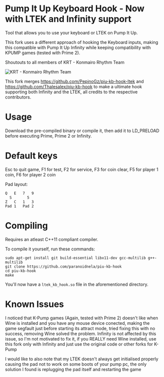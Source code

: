# Pump It Up Keyboard Hook - Now with LTEK and Infinity support

Tool that allows you to use your keyboard or LTEK on Pump It Up.

This fork uses a different approach of hooking the Keyboard inputs, making this compatible with Pump It Up Infinity while keeping compatibility with KPUMP games (tested with Prime 2).

Shoutouts to all members of KRT - Konmairo Rhythm Team

![KRT - Konmairo Rhythm Team](https://i.imgur.com/d3OlvjU.png)

This fork merges https://github.com/PepinoGz/piu-kb-hook-ltek and https://github.com/Thalesalex/piu-kb-hook to make a ultimate hook supporting both Infinity and the LTEK, all credits to the respective contributors.
# Usage
Download the pre-compiled binary or compile it, then add it to LD_PRELOAD before executing Prime, Prime 2 or Infinity.

# Default keys
Esc to quit game, F1 for test, F2 for service, F3 for coin clear, F5 for player 1 coin, F6 for player 2 coin

Pad layout:
```
Q   E   7   9
  S       5
Z   C   1   3
Pad 1   Pad 2
```

# Compiling

Requires an atleast C++11 compliant compiler.

To compile it yourself, run these commands:

```
sudo apt-get install git build-essential libx11-dev gcc-multilib g++-multilib
git clone https://github.com/paranoidnela/piu-kb-hook
cd piu-kb-hook
make
```

You'll now have a `ltek_kb_hook.so` file in the aforementioned directory.

# Known Issues

I noticed that K-Pump games (Again, tested with Prime 2) doesn't like when Wine is installed and you have any mouse device conected, making the game segfault just before starting its attract mode, tried fixing this with no success, removing Wine solved the problem. Infinity is not affected by this issue, so I'm not motivated to fix it, if you REALLY need Wine installed, use this fork only with Infinity and just use the original code or other forks for K-Pump

I would like to also note that my LTEK doesn't always get initialised properly causing the pad not to work on some boots of your pump pc, the only solution I found is replugging the pad itself and restarting the game
